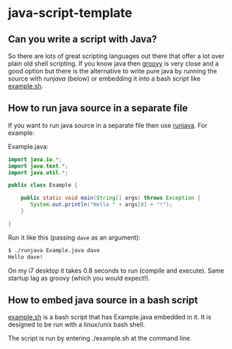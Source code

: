 java-script-template
====================

Can you write a script with Java?
-----------------------------------
So there are lots of great scripting languages out there that offer a lot over plain old shell scripting. If you know java
then [groovy](http://groovy.codehaus.org/) is very close and a good option but there is the alternative to write pure java by running the source with *runjava* (below) or embedding it into a bash script
 like [example.sh](https://github.com/davidmoten/java-script-template/blob/master/example.sh).

How to run java source in a separate file
---------------------------------------------------
If you want to run java source in a separate file then use [runjava](https://github.com/davidmoten/java-script-template/blob/master/runjava). For example:

Example.java:

```java
import java.io.*;
import java.text.*;
import java.util.*;

public class Example {

    public static void main(String[] args) throws Exception {
       System.out.println("Hello " + args[0] + "!");
    }

}
```

Run it like this (passing `dave` as an argument):

```bash
$ ./runjava Example.java dave
Hello dave!
```

On my i7 desktop it takes 0.8 seconds to run (compile and execute). Same startup lag as groovy (which you would expect!).

How to embed java source in a bash script
------------------------------------------
[example.sh](https://github.com/davidmoten/java-script-template/blob/master/example.sh) is a bash script that has Example.java embedded in it. 
It is designed to be run with a linux/unix bash shell.

The script is run by entering ./example.sh at the command line.


